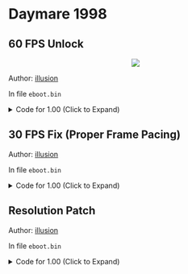 # Daymare 1998

## 60 FPS Unlock

<p align="center">
<img src="https://storage.googleapis.com/assets-illusion0001/images/patches/preview/Daymare1998/Daymare_FPS_Preview.png">
</p>

Author: [illusion](https://github.com/illusion0001)

In file `eboot.bin`

<details>
<summary>Code for 1.00 (Click to Expand)</summary>

```
0x258C177 75
# Skips: bSmoothFrameRate
# This patch disables all of it, see preview image for significant improvemnt.

# This game ships with bad default settings
# r.DynamicRes.FrameTimeBudget 34.66 ; should be 33.33ms + rhi.SyncInterval=2
# t.MaxFPS 31 ; 31??
# [/Script/Engine.Engine]
# bSmoothFrameRate=True
# SmoothedFrameRateRange=(LowerBound=(Value=22.000000),UpperBound=(Value=30.000000))
# ; this will not fix bad frame pacing!
# my solution, remove cvars above and use SyncInterval instead.
# to Invader Studios.
# rhi.SyncInterval 2 ; will provide proper frame pacing at 30hz.
# See patch below for proper 30fps
```

</details>

## 30 FPS Fix (Proper Frame Pacing)

Author: [illusion](https://github.com/illusion0001)

In file `eboot.bin`

<details>
<summary>Code for 1.00 (Click to Expand)</summary>

```
0x258C177 75

0xE85D82 67 E8 0F FB 6E 01 90 90

0x2575897 41 C7 04 8E 02 00 00 00 41 8B 1C 8E C5 EB 2A C3 C3
```

</details>

## Resolution Patch

Author: [illusion](https://github.com/illusion0001)

In file `eboot.bin`

<details>
<summary>Code for 1.00 (Click to Expand)</summary>

```
0x2575870 48 E9 95 44 22 FE 47 ED E3 70 C7 41 04 55 55 85 41 C5 FA 10 61 04 EB 0E 41 C7 04 8E 00 00 86 42 C4 C1 7A 10 04 8E C3 # main

# 80% seems stable enough, maybe it's not needed
0x1E95945 E8 30 FF 6D 00    # min frametime call
0x1E9607A 48 E8 08 F8 6D 00 # res call
# 00 00 86 42 # 67.0f
# 55 55 85 41 # 16.67f
```

</details>
